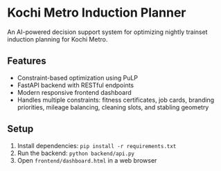 # Kochi Metro Induction Planner

An AI-powered decision support system for optimizing nightly trainset induction planning for Kochi Metro.

## Features

- Constraint-based optimization using PuLP
- FastAPI backend with RESTful endpoints
- Modern responsive frontend dashboard
- Handles multiple constraints: fitness certificates, job cards, branding priorities, mileage balancing, cleaning slots, and stabling geometry

## Setup

1. Install dependencies: `pip install -r requirements.txt`
2. Run the backend: `python backend/api.py`
3. Open `frontend/dashboard.html` in a web browser
